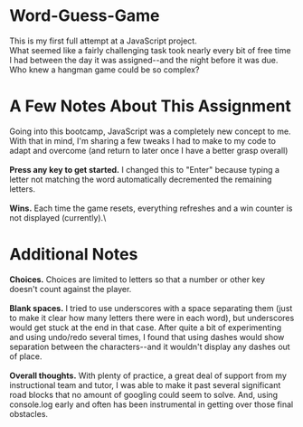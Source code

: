 # Word-Guess-Game
This is my first full attempt at a JavaScript project. \
What seemed like a fairly challenging task took nearly every bit of free time I had between the day it was assigned--and the night before it was due. Who knew a hangman game could be so complex?

# A Few Notes About This Assignment
Going into this bootcamp, JavaScript was a completely new concept to me. With that in mind, I'm sharing a few tweaks I had to make to my code to adapt and overcome (and return to later once I have a better grasp overall)\
\
**Press any key to get started.** I changed this to "Enter" because typing a letter not matching the word automatically decremented the remaining letters.\
\
**Wins.** Each time the game resets, everything refreshes and a win counter is not displayed (currently).\
# Additional Notes
**Choices.** Choices are limited to letters so that a number or other key doesn't count against the player.\
\
**Blank spaces.** I tried to use underscores with a space separating them (just to make it clear how many letters there were in each word), but underscores would get stuck at the end in that case. After quite a bit of experimenting and using undo/redo several times, I found that using dashes would show separation between the characters--and it wouldn't display any dashes out of place.\
\
**Overall thoughts.** With plenty of practice, a great deal of support from my instructional team and tutor, I was able to make it past several significant road blocks that no amount of googling could seem to solve. And, using console.log early and often has been instrumental in getting over those final obstacles. 
